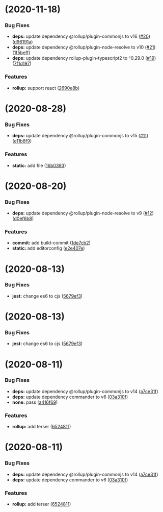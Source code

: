 # [](https://github.com/razorsjs/build/compare/v0.0.18...v) (2020-11-18)


### Bug Fixes

* **deps:** update dependency @rollup/plugin-commonjs to v16 ([#20](https://github.com/razorsjs/build/issues/20)) ([d96191a](https://github.com/razorsjs/build/commit/d96191a7aae28a2879aa2e351abe9638a476336b))
* **deps:** update dependency @rollup/plugin-node-resolve to v10 ([#21](https://github.com/razorsjs/build/issues/21)) ([1f5beff](https://github.com/razorsjs/build/commit/1f5beffa0b7b9d17cdc9bce1cc0a7452ae35a222))
* **deps:** update dependency rollup-plugin-typescript2 to ^0.29.0 ([#19](https://github.com/razorsjs/build/issues/19)) ([7f1d197](https://github.com/razorsjs/build/commit/7f1d197d6c85022e482efc332f55450595cb3c37))


### Features

* **rollup:** support react ([2690e8b](https://github.com/razorsjs/build/commit/2690e8b31f89cc41cb333a95d4b7d8d439dea3dd))



# [](https://github.com/razorsjs/build/compare/v0.0.17...v) (2020-08-28)


### Bug Fixes

* **deps:** update dependency @rollup/plugin-commonjs to v15 ([#11](https://github.com/razorsjs/build/issues/11)) ([e11b8f9](https://github.com/razorsjs/build/commit/e11b8f9f3a1ca85c2fee553b573ff18c946f61b4))


### Features

* **static:** add file ([16b0393](https://github.com/razorsjs/build/commit/16b0393d76b1f754bc7b8451a3df56223136effa))



# [](https://github.com/razorsjs/build/compare/v0.0.16...v) (2020-08-20)


### Bug Fixes

* **deps:** update dependency @rollup/plugin-node-resolve to v9 ([#12](https://github.com/razorsjs/build/issues/12)) ([d0ef6b8](https://github.com/razorsjs/build/commit/d0ef6b82dd3d2ce2fe9c08c6bb5f61c6a4f25473))


### Features

* **commit:** add build-commit ([1de7cb2](https://github.com/razorsjs/build/commit/1de7cb26870db80e82d0b6526436d2eb892c7325))
* **static:** add editorconfig ([e2e407e](https://github.com/razorsjs/build/commit/e2e407e42b059b583438a6b415238d5cea9d5afd))



# [](https://github.com/razorsjs/build/compare/v0.0.14...v) (2020-08-13)


### Bug Fixes

* **jest:** change es6 to cjs ([5679ef3](https://github.com/razorsjs/build/commit/5679ef37edc666ca717088fdb0c7a38a9ecd1585))



# [](https://github.com/razorsjs/build/compare/v0.0.14...v) (2020-08-13)


### Bug Fixes

* **jest:** change es6 to cjs ([5679ef3](https://github.com/razorsjs/build/commit/5679ef37edc666ca717088fdb0c7a38a9ecd1585))



# [](https://github.com/razorsjs/build/compare/v0.0.12...v) (2020-08-11)


### Bug Fixes

* **deps:** update dependency @rollup/plugin-commonjs to v14 ([a7ce31f](https://github.com/razorsjs/build/commit/a7ce31fb473838204edd8f5545d2e511a2e2566a))
* **deps:** update dependency commander to v6 ([03a310f](https://github.com/razorsjs/build/commit/03a310f24dd76feb61326204e34d1de590a2b164))
* **none:** pass ([a416f69](https://github.com/razorsjs/build/commit/a416f6950f84eba8015bad25786e6faf8eb380a5))


### Features

* **rollup:** add terser ([6524811](https://github.com/razorsjs/build/commit/65248115ef24dc5256628c421d25a3aad66ace60))



# [](https://github.com/razorsjs/build/compare/v0.0.12...v) (2020-08-11)


### Bug Fixes

* **deps:** update dependency @rollup/plugin-commonjs to v14 ([a7ce31f](https://github.com/razorsjs/build/commit/a7ce31fb473838204edd8f5545d2e511a2e2566a))
* **deps:** update dependency commander to v6 ([03a310f](https://github.com/razorsjs/build/commit/03a310f24dd76feb61326204e34d1de590a2b164))


### Features

* **rollup:** add terser ([6524811](https://github.com/razorsjs/build/commit/65248115ef24dc5256628c421d25a3aad66ace60))



